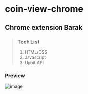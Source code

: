 # coin-view-chrome

## Chrome extension Barak

> ### <b>Tech List</b>
>
> 1. HTML/CSS
> 2. Javascript
> 3. Upbit API

### Preview
![image](https://user-images.githubusercontent.com/32512236/122673922-cebf8d80-d20d-11eb-9f8f-fc9ccbedea4f.png)
